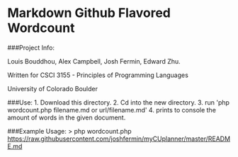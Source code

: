 Markdown Github Flavored Wordcount
===========

###Project Info:
<p>Louis Bouddhou, Alex Campbell, Josh Fermin, Edward Zhu.</p>
<p>Written for CSCI 3155 - Principles of Programming Languages</p>
<p>University of Colorado Boulder</p>

###Use:
	1. Download this directory.
	2. Cd into the new directory.
	3. run 'php wordcount.php filename.md or url/filename.md'
	4. prints to console the amount of words in the given document.

###Example Usage:
	> php wordcount.php https://raw.githubusercontent.com/joshfermin/myCUplanner/master/README.md


